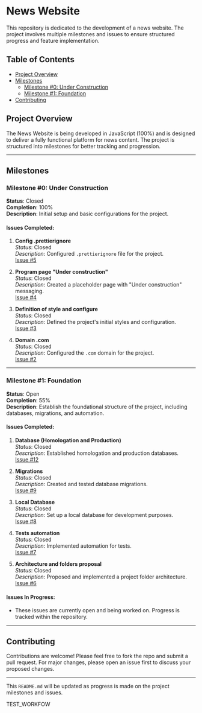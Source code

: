 # News Website

This repository is dedicated to the development of a news website. The project involves multiple milestones and issues to ensure structured progress and feature implementation.

## Table of Contents

- [Project Overview](#project-overview)
- [Milestones](#milestones)
  - [Milestone #0: Under Construction](#milestone-0-under-construction)
  - [Milestone #1: Foundation](#milestone-1-foundation)
- [Contributing](#contributing)

## Project Overview

The News Website is being developed in JavaScript (100%) and is designed to deliver a fully functional platform for news content. The project is structured into milestones for better tracking and progression.

---

## Milestones

### Milestone #0: Under Construction
**Status**: Closed  
**Completion**: 100%  
**Description**: Initial setup and basic configurations for the project.

#### Issues Completed:
1. **Config .prettierignore**  
   *Status*: Closed  
   *Description*: Configured `.prettierignore` file for the project.  
   [Issue #5](https://github.com/LeandroMileski/news-website/issues/5)

2. **Program page "Under construction"**  
   *Status*: Closed  
   *Description*: Created a placeholder page with "Under construction" messaging.  
   [Issue #4](https://github.com/LeandroMileski/news-website/issues/4)

3. **Definition of style and configure**  
   *Status*: Closed  
   *Description*: Defined the project's initial styles and configuration.  
   [Issue #3](https://github.com/LeandroMileski/news-website/issues/3)

4. **Domain .com**  
   *Status*: Closed  
   *Description*: Configured the `.com` domain for the project.  
   [Issue #2](https://github.com/LeandroMileski/news-website/issues/2)

---

### Milestone #1: Foundation
**Status**: Open  
**Completion**: 55%  
**Description**: Establish the foundational structure of the project, including databases, migrations, and automation.

#### Issues Completed:
1. **Database (Homologation and Production)**  
   *Status*: Closed  
   *Description*: Established homologation and production databases.  
   [Issue #12](https://github.com/LeandroMileski/news-website/issues/12)

2. **Migrations**  
   *Status*: Closed  
   *Description*: Created and tested database migrations.  
   [Issue #9](https://github.com/LeandroMileski/news-website/issues/9)

3. **Local Database**  
   *Status*: Closed  
   *Description*: Set up a local database for development purposes.  
   [Issue #8](https://github.com/LeandroMileski/news-website/issues/8)

4. **Tests automation**  
   *Status*: Closed  
   *Description*: Implemented automation for tests.  
   [Issue #7](https://github.com/LeandroMileski/news-website/issues/7)

5. **Architecture and folders proposal**  
   *Status*: Closed  
   *Description*: Proposed and implemented a project folder architecture.  
   [Issue #6](https://github.com/LeandroMileski/news-website/issues/6)

#### Issues In Progress:
- These issues are currently open and being worked on. Progress is tracked within the repository.

---

## Contributing

Contributions are welcome! Please feel free to fork the repo and submit a pull request. For major changes, please open an issue first to discuss your proposed changes.

---

This `README.md` will be updated as progress is made on the project milestones and issues.

TEST_WORKFOW
